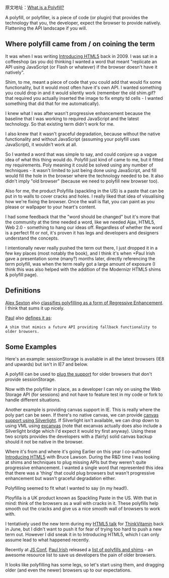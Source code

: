 原文地址：[What is a Polyfill?](https://remysharp.com/2010/10/08/what-is-a-polyfill)   

A polyfill, or polyfiller, is a piece of code (or plugin) that provides the technology that you, the developer, expect the browser to provide natively. Flattening the API landscape if you will.

## Where polyfill came from / on coining the term  
It was when I was writing [Introducing HTML5](http://introducinghtml5.com/) back in 2009. I was sat in a coffeeshop (as you do) thinking I wanted a word that meant "replicate an API using JavaScript (or Flash or whatever) if the browser doesn't have it natively".

Shim, to me, meant a piece of code that you could add that would fix some functionality, but it would most often have it's own API. I wanted something you could drop in and it would silently work (remember the old shim.gif? that required you actually inserted the image to fix empty td cells - I wanted something that did that for me automatically).

I knew what I was after wasn't progressive enhancement because the baseline that I was working to required JavaScript and the latest technology. So that existing term didn't work for me.

I also knew that it wasn't graceful degradation, because without the native functionality and without JavaScript (assuming your polyfill uses JavaScript), it wouldn't work at all.

So I wanted a word that was simple to say, and could conjure up a vague idea of what this thing would do. Polyfill just kind of came to me, but it fitted my requirements. Poly meaning it could be solved using any number of techniques - it wasn't limited to just being done using JavaScript, and fill would fill the hole in the browser where the technology needed to be. It also didn't imply "old browser" (because we need to polyfill new browser too).

Also for me, the product Polyfilla (spackling in the US) is a paste that can be put in to walls to cover cracks and holes. I really liked that idea of visualising how we're fixing the browser. Once the wall is flat, you can paint as you please or wallpaper to your heart's content.

I had some feedback that the "word should be changed" but it's more that the community at the time needed a word, like we needed Ajax, HTML5, Web 2.0 - something to hang our ideas off. Regardless of whether the word is a perfect fit or not, it's proven it has legs and developers and designers understand the concepts.

I intentionally never really pushed the term out there, I just dropped it in a few key places (most notably the book), and I think it's when +Paul Irish gave a presentation some (many?) months later, directly referencing the term polyfill, was when the term really got a large amount of exposure (I think this was also helped with the addition of the Modernizr HTML5 shims & polyfill page).

## Definitions  
[Alex Sexton](http://alexsexton.com/) also [classifies polyfilling as a form of Regressive Enhancement](http://twitter.com/SlexAxton/status/25600963629). I think that sums it up nicely.

[Paul](http://paulirish.com/) also [defines it as](http://paulirish.com/i/7570.png):
```
A shim that mimics a future API providing fallback functionality to older browsers.
```

## Some Examples
Here's an example: sessionStorage is available in all the latest browsers (IE8 and upwards) but isn't in IE7 and below.

A polyfill can be used to [plug the support](http://gist.github.com/350433) for older browsers that don't provide sessionStorage.

Now with the polyfiller in place, as a developer I can rely on using the Web Storage API (for sessions) and not have to feature test in my code or fork to handle different situations.

Another example is providing canvas support in IE. This is really where the poly part can be seen. If there's no native canvas, we can provide [canvas support using Silverlight](http://blogs.msdn.com/b/delay/archive/2009/08/24/using-one-platform-to-build-another-html-5-s-canvas-tag-implemented-using-silverlight.aspx). If Silverlight isn't available, we can drop down to using VML using [excanvas](http://code.google.com/p/explorercanvas/) (note that excanvas actually does also include a Silverlight bridge which I'd expect it would try first anyway). Using these two scripts provides the developers with a (fairly) solid canvas backup should it not be native in the browser.

Where it's from and where it's going
Earlier on this year I co-authored [Introducing HTML5](http://introducinghtml5.com/) with Bruce Lawson. During the R&D time I was looking at shims and techniques to plug missing APIs but they weren't quite progressive enhancement. I wanted a single word that represented this idea that there was a 'thing' that could plug browsers but wasn't progressive enhancement but wasn't graceful degradation either.

Polyfilling seemed to fit what I wanted to say (in my head!).

Ployfilla is a UK product known as Spackling Paste in the US. With that in mind: think of the browsers as a wall with cracks in it. These polyfills help smooth out the cracks and give us a nice smooth wall of browsers to work with.

I tentatively used the new term during my [HTML5 talk](https://remysharp.com/talks/#2010_html5conf) for [ThinkVitamin](http://thinkvitamin.com/online-conferences/html5/) back in June, but I didn't want to push it for fear of trying too hard to push a new term out. However I did sneak it in to Introducing HTML5, which I can only assume lead to what happened recently.

Recently at [JS Conf](http://jsconf.us/2010/), [Paul Irish](http://paulirish.com/) released a [list of polyfills and shims](http://github.com/Modernizr/Modernizr/wiki/HTML5-Cross-browser-Polyfills) - an awesome resource list to save us developers the pain of older browsers.

It looks like polyfilling has some legs, so let's start using them, and dragging older (and even the newer) browsers up to our expectations.